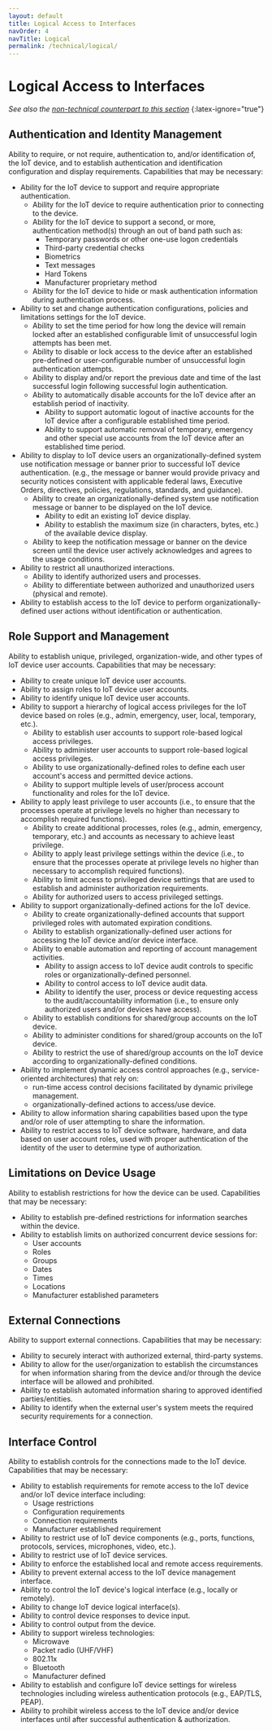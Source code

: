 ```yaml
---
layout: default
title: Logical Access to Interfaces
navOrder: 4
navTitle: Logical
permalink: /technical/logical/
---
```


# Logical Access to Interfaces

_See also the [non-technical counterpart to this section](../_8259-Control/logical.md)_
{:latex-ignore="true"}

## Authentication and Identity Management

Ability to require, or not require, authentication to, and/or identification of, the IoT device, and to establish authentication and identification configuration and display requirements. Capabilities that may be necessary:

- Ability for the IoT device to support and require appropriate authentication.
  - Ability for the IoT device to require authentication prior to connecting to the device.
  - Ability for the IoT device to support a second, or more, authentication method(s) through an out of band path such as:
    - Temporary passwords or other one-use logon credentials
    - Third-party credential checks
    - Biometrics
    - Text messages
    - Hard Tokens
    - Manufacturer proprietary method
  - Ability for the IoT device to hide or mask authentication information during authentication process.
- Ability to set and change authentication configurations, policies and limitations settings for the IoT device.
  - Ability to set the time period for how long the device will remain locked after an established configurable limit of unsuccessful login attempts has been met.
  - Ability to disable or lock access to the device after an established pre-defined or user-configurable number of unsuccessful login authentication attempts.
  - Ability to display and/or report the previous date and time of the last successful login following successful login authentication.
  - Ability to automatically disable accounts for the IoT device after an establish period of inactivity.
    - Ability to support automatic logout of inactive accounts for the IoT device after a configurable established time period.
    - Ability to support automatic removal of temporary, emergency and other special use accounts from the IoT device after an established time period.
- Ability to display to IoT device users an organizationally-defined system use notification message or banner prior to successful IoT device authentication. (e.g., the message or banner would provide privacy and security notices consistent with applicable federal laws, Executive Orders, directives, policies, regulations, standards, and guidance).
  - Ability to create an organizationally-defined system use notification message or banner to be displayed on the IoT device.
    - Ability to edit an existing IoT device display.
    - Ability to establish the maximum size (in characters, bytes, etc.) of the available device display.
  - Ability to keep the notification message or banner on the device screen until the device user actively acknowledges and agrees to the usage conditions.
- Ability to restrict all unauthorized interactions.
  - Ability to identify authorized users and processes.
  - Ability to differentiate between authorized and unauthorized users (physical and remote).
- Ability to establish access to the IoT device to perform organizationally-defined user actions without identification or authentication.

## Role Support and Management

Ability to establish unique, privileged, organization-wide, and other types of IoT device user accounts. Capabilities that may be necessary:

- Ability to create unique IoT device user accounts.
- Ability to assign roles to IoT device user accounts.
- Ability to identify unique IoT device user accounts.
- Ability to support a hierarchy of logical access privileges for the IoT device based on roles (e.g., admin, emergency, user, local, temporary, etc.).
  - Ability to establish user accounts to support role-based logical access privileges.
  - Ability to administer user accounts to support role-based logical access privileges.
  - Ability to use organizationally-defined roles to define each user account's access and permitted device actions.
  - Ability to support multiple levels of user/process account functionality and roles for the IoT device.
- Ability to apply least privilege to user accounts (i.e., to ensure that the processes operate at privilege levels no higher than necessary to accomplish required functions).
  - Ability to create additional processes, roles (e.g., admin, emergency, temporary, etc.) and accounts as necessary to achieve least privilege.
  - Ability to apply least privilege settings within the device (i.e., to ensure that the processes operate at privilege levels no higher than necessary to accomplish required functions).
  - Ability to limit access to privileged device settings that are used to establish and administer authorization requirements.
  - Ability for authorized users to access privileged settings.
- Ability to support organizationally-defined actions for the IoT device.
  - Ability to create organizationally-defined accounts that support privileged roles with automated expiration conditions.
  - Ability to establish organizationally-defined user actions for accessing the IoT device and/or device interface.
  - Ability to enable automation and reporting of account management activities.
    - Ability to assign access to IoT device audit controls to specific roles or organizationally-defined personnel.
    - Ability to control access to IoT device audit data.
    - Ability to identify the user, process or device requesting access to the audit/accountability information (i.e., to ensure only authorized users and/or devices have access).
   - Ability to establish conditions for shared/group accounts on the IoT device.
   - Ability to administer conditions for shared/group accounts on the IoT device.
  - Ability to restrict the use of shared/group accounts on the IoT device according to organizationally-defined conditions.
- Ability to implement dynamic access control approaches (e.g., service-oriented architectures) that rely on:
  - run-time access control decisions facilitated by dynamic privilege management.
  - organizationally-defined actions to access/use device.
- Ability to allow information sharing capabilities based upon the type and/or role of user attempting to share the information.
- Ability to restrict access to IoT device software, hardware, and data based on user account roles, used with proper authentication of the identity of the user to determine type of authorization.

## Limitations on Device Usage

Ability to establish restrictions for how the device can be used. Capabilities that may be necessary:

- Ability to establish pre-defined restrictions for information searches within the device.
- Ability to establish limits on authorized concurrent device sessions for:
  - User accounts
  - Roles
  - Groups
  - Dates
  - Times
  - Locations
  - Manufacturer established parameters

## External Connections

Ability to support external connections. Capabilities that may be necessary:

- Ability to securely interact with authorized external, third-party systems.
- Ability to allow for the user/organization to establish the circumstances for when information sharing from the device and/or through the device interface will be allowed and prohibited.
- Ability to establish automated information sharing to approved identified parties/entities.
- Ability to identify when the external user's system meets the required security requirements for a connection.

## Interface Control

Ability to establish controls for the connections made to the IoT device. Capabilities that may be necessary:

- Ability to establish requirements for remote access to the IoT device and/or IoT device interface including:
  - Usage restrictions
  - Configuration requirements
  - Connection requirements
  - Manufacturer established requirement
- Ability to restrict use of IoT device components (e.g., ports, functions, protocols, services, microphones, video, etc.).
- Ability to restrict use of IoT device services.
- Ability to enforce the established local and remote access requirements.
- Ability to prevent external access to the IoT device management interface.
- Ability to control the IoT device's logical interface (e.g., locally or remotely).
- Ability to change IoT device logical interface(s).
- Ability to control device responses to device input.
- Ability to control output from the device.
- Ability to support wireless technologies:
  - Microwave
  - Packet radio (UHF/VHF)
  - 802.11x
  - Bluetooth
  - Manufacturer defined
- Ability to establish and configure IoT device settings for wireless technologies including wireless authentication protocols (e.g., EAP/TLS, PEAP).
- Ability to prohibit wireless access to the IoT device and/or device interfaces until after successful authentication & authorization.
